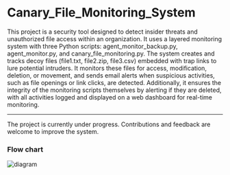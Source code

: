 # Canary_File_Monitoring_System
This project is a security tool designed to detect insider threats and unauthorized file access within an organization.
It uses a layered monitoring system with three Python scripts: agent_monitor_backup.py, agent_monitor.py, and canary_file_monitoring.py. The system creates and tracks decoy files (file1.txt, file2.zip, file3.csv) embedded with trap links to lure potential intruders. It monitors these files for access, modification, deletion, or movement, and sends email alerts when suspicious activities, such as file openings or link clicks, are detected. Additionally, it ensures the integrity of the monitoring scripts themselves by alerting if they are deleted, with all activities logged and displayed on a web dashboard for real-time monitoring.
___________________________________________________________________
The project is currently under progress. Contributions and feedback are welcome to improve the system.

### Flow chart
![diagram](https://github.com/user-attachments/assets/1e9689f9-3f88-40a7-87f0-3ffce3fab100)
